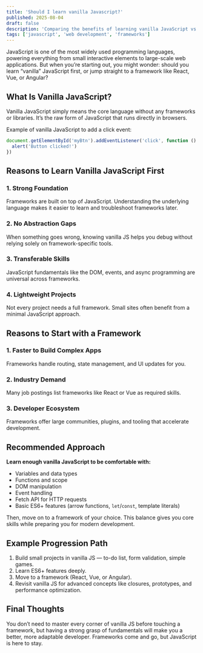 ```yaml
---
title: 'Should I learn vanilla Javascript?'
published: 2025-08-04
draft: false
description: 'Comparing the benefits of learning vanilla JavaScript vs jumping straight to frameworks.'
tags: ['javascript', 'web development', 'frameworks']
---
```


JavaScript is one of the most widely used programming languages, powering everything from small interactive elements to large-scale web applications. But when you’re starting out, you might wonder: should you learn “vanilla” JavaScript first, or jump straight to a framework like React, Vue, or Angular?

## What Is Vanilla JavaScript?

Vanilla JavaScript simply means the core language without any frameworks or libraries. It’s the raw form of JavaScript that runs directly in browsers.

Example of vanilla JavaScript to add a click event:

```javascript
document.getElementById('myBtn').addEventListener('click', function () {
  alert('Button clicked!')
})
```

## Reasons to Learn Vanilla JavaScript First

### 1. Strong Foundation

Frameworks are built on top of JavaScript. Understanding the underlying language makes it easier to learn and troubleshoot frameworks later.

### 2. No Abstraction Gaps

When something goes wrong, knowing vanilla JS helps you debug without relying solely on framework-specific tools.

### 3. Transferable Skills

JavaScript fundamentals like the DOM, events, and async programming are universal across frameworks.

### 4. Lightweight Projects

Not every project needs a full framework. Small sites often benefit from a minimal JavaScript approach.

## Reasons to Start with a Framework

### 1. Faster to Build Complex Apps

Frameworks handle routing, state management, and UI updates for you.

### 2. Industry Demand

Many job postings list frameworks like React or Vue as required skills.

### 3. Developer Ecosystem

Frameworks offer large communities, plugins, and tooling that accelerate development.

## Recommended Approach

**Learn enough vanilla JavaScript to be comfortable with:**

- Variables and data types
- Functions and scope
- DOM manipulation
- Event handling
- Fetch API for HTTP requests
- Basic ES6+ features (arrow functions, `let`/`const`, template literals)

Then, move on to a framework of your choice. This balance gives you core skills while preparing you for modern development.

## Example Progression Path

1. Build small projects in vanilla JS — to-do list, form validation, simple games.
2. Learn ES6+ features deeply.
3. Move to a framework (React, Vue, or Angular).
4. Revisit vanilla JS for advanced concepts like closures, prototypes, and performance optimization.

## Final Thoughts

You don’t need to master every corner of vanilla JS before touching a framework, but having a strong grasp of fundamentals will make you a better, more adaptable developer. Frameworks come and go, but JavaScript is here to stay.
